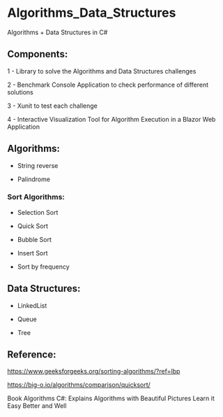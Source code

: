 # Algorithms_Data_Structures
Algorithms + Data Structures in C#

## Components:

1 - Library to solve the Algorithms and Data Structures challenges

2 - Benchmark Console Application to check performance of different solutions

3 - Xunit to test each challenge

4 - Interactive Visualization Tool for Algorithm Execution in a Blazor Web Application

## Algorithms:

* String reverse

* Palindrome

### Sort Algorithms:

* Selection Sort

* Quick Sort

* Bubble Sort

* Insert Sort

* Sort by frequency

## Data Structures:

* LinkedList

* Queue

* Tree


## Reference:

https://www.geeksforgeeks.org/sorting-algorithms/?ref=lbp

https://big-o.io/algorithms/comparison/quicksort/

Book Algorithms C#: Explains Algorithms with Beautiful Pictures Learn it Easy Better and Well
